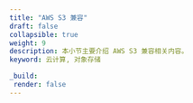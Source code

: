```yaml
---
title: "AWS S3 兼容"
draft: false
collapsible: true
weight: 9
description: 本小节主要介绍 AWS S3 兼容相关内容。
keyword: 云计算, 对象存储

_build:
 render: false
---
```


